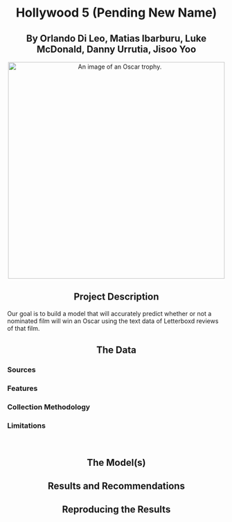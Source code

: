<h1 align="center">Hollywood 5 (Pending New Name)</h1>
<h2 align="center">By Orlando Di Leo, Matias Ibarburu, Luke McDonald, Danny Urrutia, Jisoo Yoo</h2>
<p align="center"> <img src="https://www.google.com/url?sa=i&url=https%3A%2F%2Fwww.townandcountrymag.com%2Fleisure%2Farts-and-culture%2Fa32314940%2Foscars-2021-changes%2F&psig=AOvVaw3N7Y49zpuFfTs9LjL-jTVa&ust=1746044860803000&source=images&cd=vfe&opi=89978449&ved=0CBQQjRxqFwoTCNC4qI-K_owDFQAAAAAdAAAAABAE" alt="An image of an Oscar trophy." width="500"> </p>
<h2 align="center">Project Description</h2>
Our goal is to build a model that will accurately predict whether or not a nominated film will win an Oscar using the text data of Letterboxd reviews of that film.

<h2 align="center">The Data</h2>
<h3 align="left">Sources</h3>

<h3 align="left">Features</h3>


<h3 align="left">Collection Methodology</h3>
<b>  </b>

<h3 align="left">Limitations</h3>
<br>

<h2 align="center">The Model(s)</h2>

<h2 align="center">Results and Recommendations</h2>

<h2 align="center">Reproducing the Results</h2>